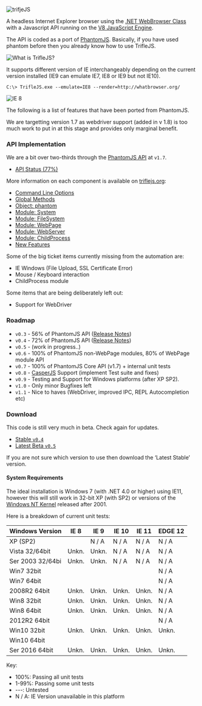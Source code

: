 ![trifjeJS](https://raw.github.com/sdesalas/trifleJS/master/Docs/logo-260x260px.png "trifleJS")

A headless Internet Explorer browser using the [.NET WebBrowser Class](http://msdn.microsoft.com/en-us/library/system.windows.forms.webbrowser.aspx) with a Javascript API running on the [V8 JavaScript Engine](http://en.wikipedia.org/wiki/V8_(JavaScript_engine)).

The API is coded as a port of [PhantomJS](http://phantomjs.org). Basically, if you have used phantom before then you already know how to use TrifleJS.

![What is TrifleJS?](https://raw.github.com/sdesalas/trifleJS/master/Docs/What.Is.Trifle.png "What is TrifleJS?")

It supports different version of IE interchangeably depending on the current version installed (IE9 can emulate IE7, IE8 or IE9 but not IE10).

    C:\> TrifleJS.exe --emulate=IE8 --render=http://whatbrowser.org/

![IE 8](https://raw.github.com/sdesalas/trifleJS/master/Docs/whatbrowser.org.IE8.png "Running as IE 8")

The following is a list of features that have been ported from PhantomJS. 

We are targetting version 1.7 as webdriver support (added in v 1.8) is too much work to put in at this stage and provides only marginal benefit.

### API Implementation

We are a bit over two-thirds through the [PhantomJS API](http://phantomjs.org/api/) at `v1.7`.

- [API Status (77%)](http://triflejs.org#post-112)

More information on each component is available on [triflejs.org](http://triflejs.org):

- [Command Line Options](http://triflejs.org#post-29)
- [Global Methods](http://triflejs.org#post-11)
- [Object: phantom](http://triflejs.org#post-18)
- [Module: System](http://triflejs.org#post-24)
- [Module: FileSystem](http://triflejs.org#post-27)
- [Module: WebPage](http://triflejs.org#post-20)
- [Module: WebServer](http://triflejs.org#post-63)
- [Module: ChildProcess](http://triflejs.org#post-222)
- [New Features](http://triflejs.org/#post-31)

Some of the big ticket items currently missing from the automation are: 

- IE Windows (File Upload, SSL Certificate Error)
- Mouse / Keyboard interaction
- ChildProcess module

Some items that are being deliberately left out:

- Support for WebDriver

### Roadmap

- `v0.3` - 56% of PhantomJS API ([Release Notes](https://github.com/sdesalas/trifleJS/releases/tag/v0.3))
- `v0.4` - 72% of PhantomJS API ([Release Notes](https://github.com/sdesalas/trifleJS/releases/tag/v0.4))
- `v0.5` - (work in progress..)
- `v0.6` - 100% of PhantomJS non-WebPage modules, 80% of WebPage module API
- `v0.7` - 100% of PhantomJS Core API (v1.7) + internal unit tests
- `v0.8` - [CasperJS](https://github.com/n1k0/casperjs) Support (implement Test suite and fixes)
- `v0.9` - Testing and Support for Windows platforms (after XP SP2).
- `v1.0` - Only minor Bugfixes left
- `v1.1` - Nice to haves (WebDriver, improved IPC, REPL Autocompletion etc)

### Download

This code is still very much in beta. Check again for updates.

- [Stable `v0.4`](https://github.com/sdesalas/trifleJS/releases/download/v0.4/TrifleJS.zip)
- [Latest Beta `v0.5`](https://github.com/sdesalas/trifleJS/raw/master/Build/Binary/TrifleJS.Latest.zip)

If you are not sure which version to use then download the ‘Latest Stable’ version.

#### System Requirements

The ideal installation is Windows 7 (with .NET 4.0 or higher) using IE11, however this will still work in 32-bit XP (with SP2) or versions of the [Windows NT Kernel](http://en.wikipedia.org/wiki/Comparison_of_Microsoft_Windows_versions#Windows_NT) released after 2001.

Here is a breakdown of current unit tests:

|Windows Version    | IE 8  | IE 9  | IE 10 | IE 11 | EDGE 12 |
|-------------------|-------|-------|-------|-------|---------|
|XP (SP2)           |       | N / A | N / A | N / A |  N / A  |
|Vista 32/64bit     | Unkn. | Unkn. | N / A | N / A |  N / A  |
|Ser 2003 32/64bi   | Unkn. | Unkn. | N / A | N / A |  N / A  |
|Win7 32bit         |       |       |       |       |  N / A  |
|Win7 64bit         |       |       |       |       |  N / A  |
|2008R2 64bit       | Unkn. | Unkn. | Unkn. | Unkn. |  N / A  |
|Win8 32bit         | Unkn. | Unkn. | Unkn. | Unkn. |  N / A  |
|Win8 64bit         | Unkn. | Unkn. | Unkn. | Unkn. |  N / A  |
|2012R2 64bit       |       |       |       |       |  N / A  |
|Win10 32bit        | Unkn. | Unkn. | Unkn. | Unkn. |  Unkn.  |
|Win10 64bit        |       |       |       |       |         |
|Ser 2016 64bit     | Unkn. | Unkn. | Unkn. | Unkn. |  Unkn.  |

Key:

- 100%: Passing all unit tests
- 1-99%: Passing some unit tests
- ---: Untested
- N / A: IE Version unavailable in this platform

